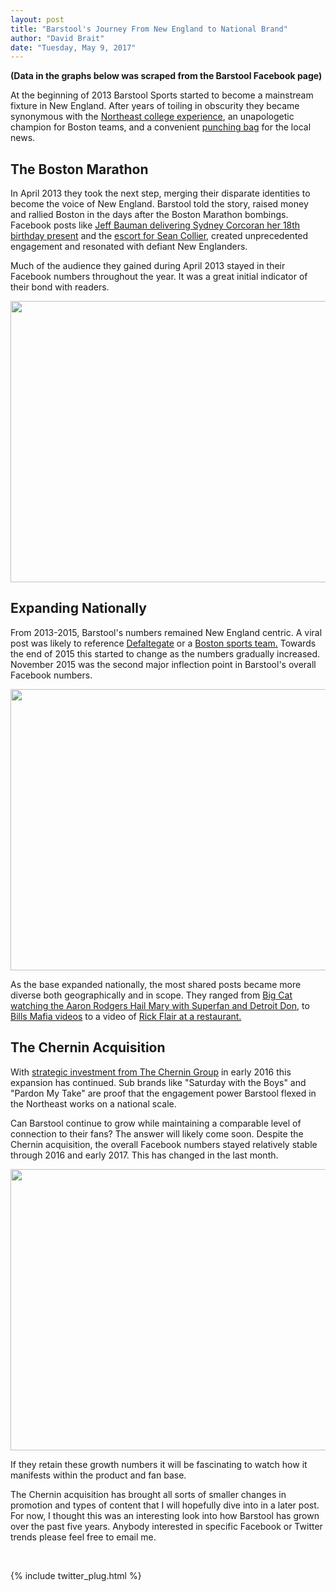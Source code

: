 ```yaml
---
layout: post
title: "Barstool's Journey From New England to National Brand"
author: "David Brait"
date: "Tuesday, May 9, 2017"
---
```

**(Data in the graphs below was scraped from the Barstool Facebook page)**

At the beginning of 2013 Barstool Sports started to become a mainstream fixture in New England.  After years of toiling in obscurity they became synonymous with the <a href="http://www.dailymail.co.uk/news/article-2124843/Blackout-parties-Inside-massive-drink-fueled-raves-attract-students-US.html">Northeast college experience</a>, an unapologetic champion for Boston teams, and a convenient <a href="http://boston.cbslocal.com/2011/08/12/barstool-founder-defends-posting-naked-photos-of-tom-bradys-son/"> punching bag</a> for the local news.

## The Boston Marathon

In April 2013 they took the next step, merging their disparate identities to become the voice of New England.  Barstool told the story, raised money and rallied Boston in the days after the Boston Marathon bombings.  Facebook posts like <a href="https://www.facebook.com/barstoolsports/photos/a.352575592501.188647.348156187501/10151640240762502/?type=3&theater">Jeff Bauman delivering Sydney Corcoran her 18th birthday present</a> and the  <a href="https://www.facebook.com/barstoolsports/photos/a.352575592501.188647.348156187501/10151635290102502/?type=3&theater">escort for Sean Collier</a>, created unprecedented engagement and resonated with defiant New Englanders. 

Much of the audience they gained during April 2013 stayed in their Facebook numbers throughout the year.  It was a great initial indicator of their bond with readers.  

<img src="{{dbrait.github.io}}/img/med_shares_2013.png" width="800" height="450">

## Expanding Nationally

From 2013-2015, Barstool's numbers remained New England centric.  A viral post was likely to reference <a href="https://www.facebook.com/barstoolsports/photos/a.352575592501.188647.348156187501/10153355159892502/?type=3&theater">Defaltegate</a> or a <a href="https://www.facebook.com/barstoolsports/photos/a.352575592501.188647.348156187501/10152032170117502/?type=3">Boston sports team.</a>  Towards the end of 2015 this started to change as the numbers gradually increased.  November 2015 was the second major inflection point in Barstool's overall Facebook numbers.

<img src="{{dbrait.github.io}}/img/med_shares_2015.png" width="800" height="450">

As the base expanded nationally, the most shared posts became more diverse both geographically and in scope. They ranged from <a href="https://www.facebook.com/barstoolsports/videos/10153832862622502/">Big Cat watching the Aaron Rodgers Hail Mary with Superfan and Detroit Don</a>, to <a href="https://www.facebook.com/barstoolsports/videos/10154951512387502/">Bills Mafia videos</a> to a video of <a href="https://www.facebook.com/barstoolsports/videos/10154574992232502/">Rick Flair at a restaurant.</a>

## The Chernin Acquisition

With <a href="http://fortune.com/2016/01/07/the-story-of-how-barstool-sports-got-sold/">strategic investment from The Chernin Group</a> in early 2016 this expansion has continued.  Sub brands like "Saturday with the Boys" and "Pardon My Take" are proof that the engagement power Barstool flexed in the Northeast works on a national scale.

Can Barstool continue to grow while maintaining a comparable level of connection to their fans?  The answer will likely come soon.  Despite the Chernin acquisition, the overall Facebook numbers stayed relatively stable through 2016 and early 2017.   This has changed in the last month.

<img src="{{dbrait.github.io}}/img/med_shares_1617.png" width="800" height="450">

If they retain these growth numbers it will be fascinating to watch how it manifests within the product and fan base.

The Chernin acquisition has brought all sorts of smaller changes in promotion and types of content that I will hopefully dive into in a later post.  For now, I thought this was an interesting look into how Barstool has grown over the past five years.  Anybody interested in specific Facebook or Twitter trends please feel free to email me.

&nbsp;

{% include twitter_plug.html %}
